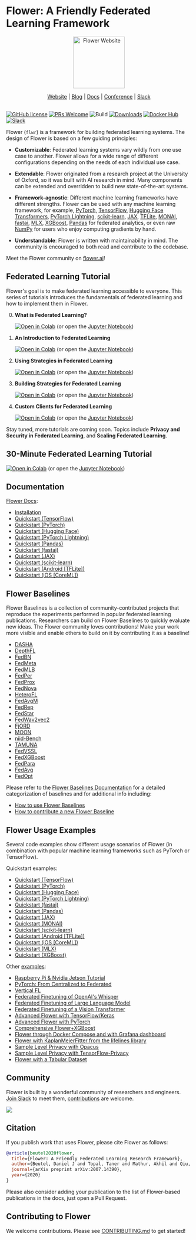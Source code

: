 # Flower: A Friendly Federated Learning Framework

<p align="center">
  <a href="https://flower.ai/">
    <img src="https://flower.ai/_next/image/?url=%2F_next%2Fstatic%2Fmedia%2Fflower_white_border.c2012e70.png&w=640&q=75" width="140px" alt="Flower Website" />
  </a>
</p>
<p align="center">
    <a href="https://flower.ai/">Website</a> |
    <a href="https://flower.ai/blog">Blog</a> |
    <a href="https://flower.ai/docs/">Docs</a> |
    <a href="https://flower.ai/conf/flower-summit-2022">Conference</a> |
    <a href="https://flower.ai/join-slack">Slack</a>
    <br /><br />
</p>

[![GitHub license](https://img.shields.io/github/license/adap/flower)](LICENSE)
[![PRs Welcome](https://img.shields.io/badge/PRs-welcome-brightgreen.svg)](CONTRIBUTING.md)
![Build](https://github.com/adap/flower/actions/workflows/framework.yml/badge.svg)
[![Downloads](https://static.pepy.tech/badge/flwr)](https://pepy.tech/project/flwr)
[![Docker Hub](https://img.shields.io/badge/Docker%20Hub-flwr-blue)](https://hub.docker.com/u/flwr)
[![Slack](https://img.shields.io/badge/Chat-Slack-red)](https://flower.ai/join-slack)

Flower (`flwr`) is a framework for building federated learning systems. The
design of Flower is based on a few guiding principles:

- **Customizable**: Federated learning systems vary wildly from one use case to
  another. Flower allows for a wide range of different configurations depending
  on the needs of each individual use case.

- **Extendable**: Flower originated from a research project at the University of
  Oxford, so it was built with AI research in mind. Many components can be
  extended and overridden to build new state-of-the-art systems.

- **Framework-agnostic**: Different machine learning frameworks have different
  strengths. Flower can be used with any machine learning framework, for
  example, [PyTorch](https://pytorch.org), [TensorFlow](https://tensorflow.org), [Hugging Face Transformers](https://huggingface.co/), [PyTorch Lightning](https://pytorchlightning.ai/), [scikit-learn](https://scikit-learn.org/), [JAX](https://jax.readthedocs.io/), [TFLite](https://tensorflow.org/lite/), [MONAI](https://docs.monai.io/en/latest/index.html), [fastai](https://www.fast.ai/), [MLX](https://ml-explore.github.io/mlx/build/html/index.html), [XGBoost](https://xgboost.readthedocs.io/en/stable/), [Pandas](https://pandas.pydata.org/) for federated analytics, or even raw [NumPy](https://numpy.org/)
  for users who enjoy computing gradients by hand.

- **Understandable**: Flower is written with maintainability in mind. The
  community is encouraged to both read and contribute to the codebase.

Meet the Flower community on [flower.ai](https://flower.ai)!

## Federated Learning Tutorial

Flower's goal is to make federated learning accessible to everyone. This series of tutorials introduces the fundamentals of federated learning and how to implement them in Flower.

0. **What is Federated Learning?**

   [![Open in Colab](https://colab.research.google.com/assets/colab-badge.svg)](https://colab.research.google.com/github/adap/flower/blob/main/doc/source/tutorial-series-what-is-federated-learning.ipynb) (or open the [Jupyter Notebook](doc/source/tutorial-series-what-is-federated-learning.ipynb))

1. **An Introduction to Federated Learning**

   [![Open in Colab](https://colab.research.google.com/assets/colab-badge.svg)](https://colab.research.google.com/github/adap/flower/blob/main/doc/source/tutorial-series-get-started-with-flower-pytorch.ipynb) (or open the [Jupyter Notebook](doc/source/tutorial-series-get-started-with-flower-pytorch.ipynb))

2. **Using Strategies in Federated Learning**

   [![Open in Colab](https://colab.research.google.com/assets/colab-badge.svg)](https://colab.research.google.com/github/adap/flower/blob/main/doc/source/tutorial-series-use-a-federated-learning-strategy-pytorch.ipynb) (or open the [Jupyter Notebook](doc/source/tutorial-series-use-a-federated-learning-strategy-pytorch.ipynb))

3. **Building Strategies for Federated Learning**

   [![Open in Colab](https://colab.research.google.com/assets/colab-badge.svg)](https://colab.research.google.com/github/adap/flower/blob/main/doc/source/tutorial-series-build-a-strategy-from-scratch-pytorch.ipynb) (or open the [Jupyter Notebook](doc/source/tutorial-series-build-a-strategy-from-scratch-pytorch.ipynb))

4. **Custom Clients for Federated Learning**

   [![Open in Colab](https://colab.research.google.com/assets/colab-badge.svg)](https://colab.research.google.com/github/adap/flower/blob/main/doc/source/tutorial-series-customize-the-client-pytorch.ipynb) (or open the [Jupyter Notebook](doc/source/tutorial-series-customize-the-client-pytorch.ipynb))

Stay tuned, more tutorials are coming soon. Topics include **Privacy and Security in Federated Learning**, and **Scaling Federated Learning**.

## 30-Minute Federated Learning Tutorial

[![Open in Colab](https://colab.research.google.com/assets/colab-badge.svg)](https://colab.research.google.com/github/adap/flower/blob/main/examples/flower-in-30-minutes/tutorial.ipynb) (or open the [Jupyter Notebook](examples/flower-in-30-minutes/tutorial.ipynb))

## Documentation

[Flower Docs](https://flower.ai/docs):

- [Installation](https://flower.ai/docs/framework/how-to-install-flower.html)
- [Quickstart (TensorFlow)](https://flower.ai/docs/framework/tutorial-quickstart-tensorflow.html)
- [Quickstart (PyTorch)](https://flower.ai/docs/framework/tutorial-quickstart-pytorch.html)
- [Quickstart (Hugging Face)](https://flower.ai/docs/framework/tutorial-quickstart-huggingface.html)
- [Quickstart (PyTorch Lightning)](https://flower.ai/docs/framework/tutorial-quickstart-pytorch-lightning.html)
- [Quickstart (Pandas)](https://flower.ai/docs/framework/tutorial-quickstart-pandas.html)
- [Quickstart (fastai)](https://flower.ai/docs/framework/tutorial-quickstart-fastai.html)
- [Quickstart (JAX)](https://flower.ai/docs/framework/tutorial-quickstart-jax.html)
- [Quickstart (scikit-learn)](https://flower.ai/docs/framework/tutorial-quickstart-scikitlearn.html)
- [Quickstart (Android [TFLite])](https://flower.ai/docs/framework/tutorial-quickstart-android.html)
- [Quickstart (iOS [CoreML])](https://flower.ai/docs/framework/tutorial-quickstart-ios.html)

## Flower Baselines

Flower Baselines is a collection of community-contributed projects that reproduce the experiments performed in popular federated learning publications. Researchers can build on Flower Baselines to quickly evaluate new ideas. The Flower community loves contributions! Make your work more visible and enable others to build on it by contributing it as a baseline!

- [DASHA](baselines/dasha/README.md)
- [DepthFL](baselines/depthfl/README.md)
- [FedBN](baselines/fedbn/README.md)
- [FedMeta](baselines/fedmeta/README.md)
- [FedMLB](baselines/fedmlb/README.md)
- [FedPer](baselines/fedper/README.md)
- [FedProx](baselines/fedprox/README.md)
- [FedNova](baselines/fednova/README.md)
- [HeteroFL](baselines/heterofl/README.md)
- [FedAvgM](baselines/fedavgm/README.md)
- [FedRep](baselines/fedrep/README.md)
- [FedStar](baselines/fedstar/README.md)
- [FedWav2vec2](baselines/fedwav2vec2/README.md)
- [FjORD](baselines/fjord/README.md)
- [MOON](baselines/moon/README.md)
- [niid-Bench](baselines/niid_bench/README.md)
- [TAMUNA](baselines/tamuna/README.md)
- [FedVSSL](baselines/fedvssl/README.md)
- [FedXGBoost](baselines/hfedxgboost/README.md)
- [FedPara](baselines/fedpara/README.md)
- [FedAvg](baselines/flwr_baselines/flwr_baselines/publications/fedavg_mnist/README.md)
- [FedOpt](baselines/flwr_baselines/flwr_baselines/publications/adaptive_federated_optimization/README.md)

Please refer to the [Flower Baselines Documentation](https://flower.ai/docs/baselines/) for a detailed categorization of baselines and for additional info including:
* [How to use Flower Baselines](https://flower.ai/docs/baselines/how-to-use-baselines.html)
* [How to contribute a new Flower Baseline](https://flower.ai/docs/baselines/how-to-contribute-baselines.html)

## Flower Usage Examples

Several code examples show different usage scenarios of Flower (in combination with popular machine learning frameworks such as PyTorch or TensorFlow).

Quickstart examples:

- [Quickstart (TensorFlow)](examples/quickstart-tensorflow/README.md)
- [Quickstart (PyTorch)](examples/quickstart-pytorch/README.md)
- [Quickstart (Hugging Face)](examples/quickstart-huggingface/README.md)
- [Quickstart (PyTorch Lightning)](examples/quickstart-pytorch-lightning/README.md)
- [Quickstart (fastai)](examples/quickstart-fastai/README.md)
- [Quickstart (Pandas)](examples/quickstart-pandas/README.md)
- [Quickstart (JAX)](examples/quickstart-jax/README.md)
- [Quickstart (MONAI)](examples/quickstart-monai/README.md)
- [Quickstart (scikit-learn)](examples/sklearn-logreg-mnist/README.md)
- [Quickstart (Android [TFLite])](examples/android/README.md)
- [Quickstart (iOS [CoreML])](examples/ios/README.md)
- [Quickstart (MLX)](examples/quickstart-mlx/README.md)
- [Quickstart (XGBoost)](examples/xgboost-quickstart/README.md)

Other [examples](examples):

- [Raspberry Pi & Nvidia Jetson Tutorial](examples/embedded-devices/README.md)
- [PyTorch: From Centralized to Federated](examples/pytorch-from-centralized-to-federated/README.md)
- [Vertical FL](examples/vertical-fl/README.md)
- [Federated Finetuning of OpenAI's Whisper](examples/whisper-federated-finetuning/README.md)
- [Federated Finetuning of Large Language Model](examples/flowertune-llm/README.md)
- [Federated Finetuning of a Vision Transformer](examples/flowertune-vit/README.md)
- [Advanced Flower with TensorFlow/Keras](examples/advanced-tensorflow/README.md)
- [Advanced Flower with PyTorch](examples/advanced-pytorch/README.md)
- [Comprehensive Flower+XGBoost](examples/xgboost-comprehensive/README.md)
- [Flower through Docker Compose and with Grafana dashboard](examples/flower-via-docker-compose/README.md)
- [Flower with KaplanMeierFitter from the lifelines library](examples/federated-kaplan-meier-fitter/README.md)
- [Sample Level Privacy with Opacus](examples/opacus/README.md)
- [Sample Level Privacy with TensorFlow-Privacy](examples/tensorflow-privacy/README.md)
- [Flower with a Tabular Dataset](examples/fl-tabular/README.md)

## Community

Flower is built by a wonderful community of researchers and engineers. [Join Slack](https://flower.ai/join-slack) to meet them, [contributions](#contributing-to-flower) are welcome.

<a href="https://github.com/adap/flower/graphs/contributors">
  <img src="https://contrib.rocks/image?repo=adap/flower&columns=10" />
</a>

## Citation

If you publish work that uses Flower, please cite Flower as follows:

```bibtex
@article{beutel2020flower,
  title={Flower: A Friendly Federated Learning Research Framework},
  author={Beutel, Daniel J and Topal, Taner and Mathur, Akhil and Qiu, Xinchi and Fernandez-Marques, Javier and Gao, Yan and Sani, Lorenzo and Kwing, Hei Li and Parcollet, Titouan and Gusmão, Pedro PB de and Lane, Nicholas D},
  journal={arXiv preprint arXiv:2007.14390},
  year={2020}
}
```

Please also consider adding your publication to the list of Flower-based publications in the docs, just open a Pull Request.

## Contributing to Flower

We welcome contributions. Please see [CONTRIBUTING.md](CONTRIBUTING.md) to get started!
